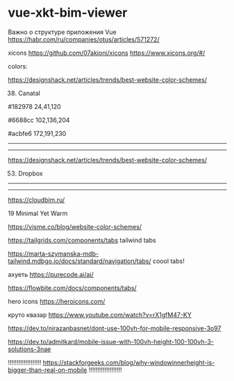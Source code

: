 # vue-xkt-bim-viewer


Важно о структуре приложения Vue
https://habr.com/ru/companies/otus/articles/571272/

xicons
https://github.com/07akioni/xicons
https://www.xicons.org/#/


colors:

https://designshack.net/articles/trends/best-website-color-schemes/

38. Canatal

#182978 24,41,120

#6688cc 102,136,204

#acbfe6    172,191,230

************************************************************
************************************************************
https://designshack.net/articles/trends/best-website-color-schemes/

53. Dropbox
************************************************************
************************************************************

https://cloudbim.ru/

19 Minimal Yet Warm

https://visme.co/blog/website-color-schemes/

https://tailgrids.com/components/tabs tailwind tabs

https://marta-szymanska-mdb-tailwind.mdbgo.io/docs/standard/navigation/tabs/ coool tabs!

ахуеть https://purecode.ai/ai/

https://flowbite.com/docs/components/tabs/


hero icons https://heroicons.com/


круто квазар https://www.youtube.com/watch?v=rX1gfM47-KY


https://dev.to/nirazanbasnet/dont-use-100vh-for-mobile-responsive-3o97

https://dev.to/admitkard/mobile-issue-with-100vh-height-100-100vh-3-solutions-3nae

!!!!!!!!!!!!!!!!!!! 
https://stackforgeeks.com/blog/why-windowinnerheight-is-bigger-than-real-on-mobile
!!!!!!!!!!!!!!!!!!!